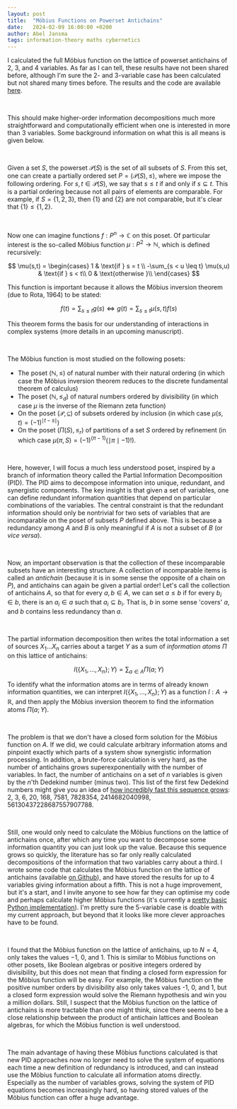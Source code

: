 ```yaml
---
layout: post
title:  "Möbius Functions on Powerset Antichains"
date:   2024-02-09 16:00:00 +0200
author: Abel Jansma
tags: information-theory maths cybernetics 
---
```


I calculated the full Möbius function on the lattice of powerset antichains of 2, 3, and 4 variables. As far as I can tell, these results have not been shared before, although I'm sure the 2- and 3-variable case has been calculated but not shared many times before. The results and the code are available [here](https://github.com/AJnsm/latticeOfAntichains).

<br>

This should make higher-order information decompositions much more straightforward and computationally efficient when one is interested in more than 3 variables. Some background information on what this is all means is given below.

<br>

Given a set $S$, the powerset $\mathcal{P}(S)$ is the set of all subsets of $S$. From this set, one can create a partially ordered set $P=(\mathcal{P}(S), \leq)$, where we impose the following ordering. For $s, t \in \mathcal{P}(S)$, we say that $s \leq t$ if and only if $s \subseteq t$. This is a partial ordering because not all pairs of elements are comparable. For example, if $S=\{1,2,3\}$, then $\{1\}$ and $\{2\}$ are not comparable, but it's clear that $\{1\} \leq \{1,2\}$.

<br>

Now one can imagine functions $f: P^n \to \mathbb{C}$ on this poset. Of particular interest is the so-called Möbius function $\mu: P^2 \to \mathbb{N}$, which is defined recursively:


$$
\mu(s,t) = \begin{cases}
1 & \text{if } s = t \\
-\sum_{s < u \leq t} \mu(s,u) & \text{if } s < t\\
0 & \text{otherwise }\\
\end{cases}
$$


This function is important because it allows the Möbius inversion theorem (due to Rota, 1964) to be stated:


$$
f(t) = \sum_{s \leq t} g(s) \Leftrightarrow g(t) = \sum_{s \leq t} \mu(s,t) f(s) 
$$


This theorem forms the basis for our understanding of interactions in complex systems (more details in an upcoming manuscript). 

<br>

The Möbius function is most studied on the following posets:
- The poset $(\mathbb{N}, \leq)$ of natural number with their natural ordering (in which case the Möbius inversion theorem reduces to the discrete fundamental theorem of calculus)
- The poset $(\mathbb{N}, \leq_d)$ of natural numbers ordered by divisibility (in which case $\mu$ is the inverse of the Riemann zeta function)
- On the poset $(\mathcal{P}, \subseteq)$ of subsets ordered by inclusion (in which case $\mu(s, t)=(-1)^{\mid t-s \mid }$)
- On the poset $(\Pi(S), \leq_r)$ of partitions of a set $S$ ordered by refinement (in which case $\mu(\pi, S)=(-1)^{(\pi-1)}(\mid \pi\mid -1)!$). 

<br>

Here, however, I will focus a much less understood poset, inspired by a branch of information theory called the Partial Information Decomposition (PID). The PID aims to decompose information into unique, redundant, and synergistic components. The key insight is that given a set of variables, one can define redundant information quantities that depend on particular combinations of the variables. The central constraint is that the redundant information should only be nontrivial for two sets of variables that are incomparable on the poset of subsets $P$ defined above. This is because a redundancy among $A$ and $B$ is only meaningful if $A$ is not a subset of $B$ (or *vice versa*). 

<br>

Now, an important observation is that the collection of these incomparable subsets have an interesting structure. A collection of incomparable items is called an *antichain* (because it is in some sense the opposite of a chain on $P$), and antichains can again be given a partial order! Let's call the collection of antichains $A$, so that for every $a, b \in A$, we can set  $a \leq b$ if for every $b_i \in b$, there is an $a_i \in a$ such that $a_i \subseteq b_i$. That is, $b$ in some sense 'covers' $a$, and $b$ contains less redundancy than $a$.

<br>

The partial information decomposition then writes the total information a set of sources $X_1 \ldots X_n$ carries about a target $Y$ as a sum of *information atoms* $\Pi$ on this lattice of antichains:


$$
I(\{X_1, \ldots, X_n\}; Y) = \sum_{a \in A} \Pi(a; Y)
$$


To identify what the information atoms are in terms of already known information quantities, we can interpret $I(\{X_1, \ldots, X_n\}; Y)$ as a function $I: A \to \mathbb{R}$, and then apply the Möbius inversion theorem to find the information atoms $\Pi(a; Y)$.

<br>

The problem is that we don't have a closed form solution for the Möbius function on $A$. If we did, we could calculate arbitrary information atoms and pinpoint exactly which parts of a system show synergistic information processing. In addition, a brute-force calculation is very hard, as the number of antichains grows superexponentially with the number of variables. In fact, the number of antichains on a set of $n$ variables is given by the $n$'th Dedekind number (minus two). This list of the first few Dedekind numbers might give you an idea of [how incredibly fast this sequence grows](https://oeis.org/A000372): 	2, 3, 6, 20, 168, 7581, 7828354, 2414682040998, 56130437228687557907788. 

<br>

Still, one would only need to calculate the Möbius functions on the lattice of antichains once, after which any time you want to decompose some information quantity you can just look up the value. Because this sequence grows so quickly, the literature has so far only really calculated decompositions of the information that two variables carry about a third. I wrote some code that calculates the Möbius function on the lattice of antichains (available [on Github](https://github.com/AJnsm/latticeOfAntichains)), and have stored the results for up to 4 variables giving information about a fifth. This is not a huge improvement, but it's a start, and I invite anyone to see how far they can optimise my code and perhaps calculate higher Möbius functions (it's currently a [pretty basic Python implementation](https://github.com/AJnsm/latticeOfAntichains/blob/main/calcMF_antichains.py)). I'm pretty sure the 5-variable case is doable with my current approach, but beyond that it looks like more clever approaches have to be found. 

<br>

I found that the Möbius function on the lattice of antichains, up to $N=4$, only takes the values $-1$, $0$, and $1$. This is similar to Möbius functions on other posets, like Boolean algebras or positive integers ordered by divisibility, but this does not mean that finding a closed form expression for the Möbius function will be easy. For example, the Möbius function on the positive number orders by divisibility also only takes values -1, 0, and 1, but a closed form expression would solve the Riemann hypothesis and win you a million dollars. Still, I suspect that the Möbius function on the lattice of antichains is more tractable than one might think, since there seems to be a close relationship between the product of antichain lattices and Boolean algebras, for which the Möbius function is well understood.

<br>

The main advantage of having these Möbius functions calculated is that new PID approaches now no longer need to solve the system of equations each time a new definition of redundancy is introduced, and can instead use the Möbius function to calculate all information atoms directly. Especially as the number of variables grows, solving the system of PID equations becomes increasingly hard, so having stored values of the Möbius function can offer a huge advantage.